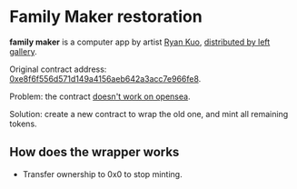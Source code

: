 # Family Maker restoration

**family maker** is a computer app by artist [Ryan Kuo](https://left.gallery/work/family-maker), [distributed by left gallery](https://left.gallery/work/family-maker).

Original contract address: [0xe8f6f556d571d149a4156aeb642a3acc7e966fe8](https://etherscan.io/token/0xe8f6f556d571d149a4156aeb642a3acc7e966fe8).

Problem: the contract [doesn't work on opensea](https://opensea.io/assets?search[query]=0xe8f6f556d571d149a4156aeb642a3acc7e966fe8).

Solution: create a new contract to wrap the old one, and mint all remaining tokens.

## How does the wrapper works

- Transfer ownership to 0x0 to stop minting.
